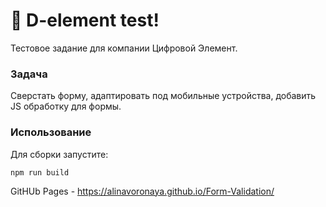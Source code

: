 # 🚀 D-element test!

Тестовое задание для компании Цифровой Элемент.

### Задача
Сверстать форму, адаптировать под мобильные устройства, добавить JS обработку для формы.


### Использование
Для сборки запустите:
```
npm run build
```

 GitHUb Pages - https://alinavoronaya.github.io/Form-Validation/
